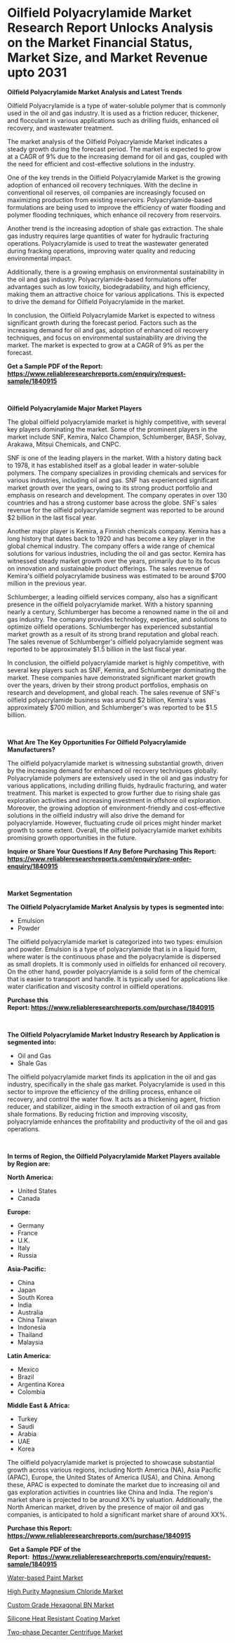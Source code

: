 <p><h1>Oilfield Polyacrylamide Market Research Report Unlocks Analysis on the Market Financial Status, Market Size, and Market Revenue upto 2031</h1></p><p><strong>Oilfield Polyacrylamide Market Analysis and Latest Trends</strong></p>
<p><p>Oilfield Polyacrylamide is a type of water-soluble polymer that is commonly used in the oil and gas industry. It is used as a friction reducer, thickener, and flocculant in various applications such as drilling fluids, enhanced oil recovery, and wastewater treatment. </p><p>The market analysis of the Oilfield Polyacrylamide Market indicates a steady growth during the forecast period. The market is expected to grow at a CAGR of 9% due to the increasing demand for oil and gas, coupled with the need for efficient and cost-effective solutions in the industry. </p><p>One of the key trends in the Oilfield Polyacrylamide Market is the growing adoption of enhanced oil recovery techniques. With the decline in conventional oil reserves, oil companies are increasingly focused on maximizing production from existing reservoirs. Polyacrylamide-based formulations are being used to improve the efficiency of water flooding and polymer flooding techniques, which enhance oil recovery from reservoirs. </p><p>Another trend is the increasing adoption of shale gas extraction. The shale gas industry requires large quantities of water for hydraulic fracturing operations. Polyacrylamide is used to treat the wastewater generated during fracking operations, improving water quality and reducing environmental impact. </p><p>Additionally, there is a growing emphasis on environmental sustainability in the oil and gas industry. Polyacrylamide-based formulations offer advantages such as low toxicity, biodegradability, and high efficiency, making them an attractive choice for various applications. This is expected to drive the demand for Oilfield Polyacrylamide in the market.</p><p>In conclusion, the Oilfield Polyacrylamide Market is expected to witness significant growth during the forecast period. Factors such as the increasing demand for oil and gas, adoption of enhanced oil recovery techniques, and focus on environmental sustainability are driving the market. The market is expected to grow at a CAGR of 9% as per the forecast.</p></p>
<p><strong>Get a Sample PDF of the Report:&nbsp; <a href="https://www.reliableresearchreports.com/enquiry/request-sample/1840915">https://www.reliableresearchreports.com/enquiry/request-sample/1840915</a></strong></p>
<p>&nbsp;</p>
<p><strong>Oilfield Polyacrylamide Major Market Players</strong></p>
<p><p>The global oilfield polyacrylamide market is highly competitive, with several key players dominating the market. Some of the prominent players in the market include SNF, Kemira, Nalco Champion, Schlumberger, BASF, Solvay, Arakawa, Mitsui Chemicals, and CNPC.</p><p>SNF is one of the leading players in the market. With a history dating back to 1978, it has established itself as a global leader in water-soluble polymers. The company specializes in providing chemicals and services for various industries, including oil and gas. SNF has experienced significant market growth over the years, owing to its strong product portfolio and emphasis on research and development. The company operates in over 130 countries and has a strong customer base across the globe. SNF's sales revenue for the oilfield polyacrylamide segment was reported to be around $2 billion in the last fiscal year.</p><p>Another major player is Kemira, a Finnish chemicals company. Kemira has a long history that dates back to 1920 and has become a key player in the global chemical industry. The company offers a wide range of chemical solutions for various industries, including the oil and gas sector. Kemira has witnessed steady market growth over the years, primarily due to its focus on innovation and sustainable product offerings. The sales revenue of Kemira's oilfield polyacrylamide business was estimated to be around $700 million in the previous year.</p><p>Schlumberger, a leading oilfield services company, also has a significant presence in the oilfield polyacrylamide market. With a history spanning nearly a century, Schlumberger has become a renowned name in the oil and gas industry. The company provides technology, expertise, and solutions to optimize oilfield operations. Schlumberger has experienced substantial market growth as a result of its strong brand reputation and global reach. The sales revenue of Schlumberger's oilfield polyacrylamide segment was reported to be approximately $1.5 billion in the last fiscal year.</p><p>In conclusion, the oilfield polyacrylamide market is highly competitive, with several key players such as SNF, Kemira, and Schlumberger dominating the market. These companies have demonstrated significant market growth over the years, driven by their strong product portfolios, emphasis on research and development, and global reach. The sales revenue of SNF's oilfield polyacrylamide business was around $2 billion, Kemira's was approximately $700 million, and Schlumberger's was reported to be $1.5 billion.</p></p>
<p>&nbsp;</p>
<p><strong>What Are The Key Opportunities For Oilfield Polyacrylamide Manufacturers?</strong></p>
<p><p>The oilfield polyacrylamide market is witnessing substantial growth, driven by the increasing demand for enhanced oil recovery techniques globally. Polyacrylamide polymers are extensively used in the oil and gas industry for various applications, including drilling fluids, hydraulic fracturing, and water treatment. This market is expected to grow further due to rising shale gas exploration activities and increasing investment in offshore oil exploration. Moreover, the growing adoption of environment-friendly and cost-effective solutions in the oilfield industry will also drive the demand for polyacrylamide. However, fluctuating crude oil prices might hinder market growth to some extent. Overall, the oilfield polyacrylamide market exhibits promising growth opportunities in the future.</p></p>
<p><strong>Inquire or Share Your Questions If Any Before Purchasing This Report: <a href="https://www.reliableresearchreports.com/enquiry/pre-order-enquiry/1840915">https://www.reliableresearchreports.com/enquiry/pre-order-enquiry/1840915</a></strong></p>
<p>&nbsp;</p>
<p><strong>Market Segmentation</strong></p>
<p><strong>The Oilfield Polyacrylamide Market Analysis by types is segmented into:</strong></p>
<p><ul><li>Emulsion</li><li>Powder</li></ul></p>
<p><p>The oilfield polyacrylamide market is categorized into two types: emulsion and powder. Emulsion is a type of polyacrylamide that is in a liquid form, where water is the continuous phase and the polyacrylamide is dispersed as small droplets. It is commonly used in oilfields for enhanced oil recovery. On the other hand, powder polyacrylamide is a solid form of the chemical that is easier to transport and handle. It is typically used for applications like water clarification and viscosity control in oilfield operations.</p></p>
<p><strong>Purchase this Report:&nbsp;<a href="https://www.reliableresearchreports.com/purchase/1840915">https://www.reliableresearchreports.com/purchase/1840915</a></strong></p>
<p>&nbsp;</p>
<p><strong>The Oilfield Polyacrylamide Market Industry Research by Application is segmented into:</strong></p>
<p><ul><li>Oil and Gas</li><li>Shale Gas</li></ul></p>
<p><p>The oilfield polyacrylamide market finds its application in the oil and gas industry, specifically in the shale gas market. Polyacrylamide is used in this sector to improve the efficiency of the drilling process, enhance oil recovery, and control the water flow. It acts as a thickening agent, friction reducer, and stabilizer, aiding in the smooth extraction of oil and gas from shale formations. By reducing friction and improving viscosity, polyacrylamide enhances the profitability and productivity of the oil and gas operations.</p></p>
<p>&nbsp;</p>
<p><strong>In terms of Region, the Oilfield Polyacrylamide Market Players available by Region are:</strong></p>
<p>
    <p> <strong> North America: </strong>
        <ul>
            <li>United States</li>
            <li>Canada</li>
        </ul>
        </p> 
    <p> <strong> Europe: </strong>
        <ul>
            <li>Germany</li>
            <li>France</li>
            <li>U.K.</li>
            <li>Italy</li>
            <li>Russia</li>
        </ul>
        </p> 
    <p> <strong> Asia-Pacific: </strong>
        <ul>
            <li>China</li>
            <li>Japan</li>
            <li>South Korea</li>
            <li>India</li>
            <li>Australia</li>
            <li>China Taiwan</li>
            <li>Indonesia</li>
            <li>Thailand</li>
            <li>Malaysia</li>
        </ul>
        </p> 
    <p> <strong> Latin America: </strong>
        <ul>
            <li>Mexico</li>
            <li>Brazil</li>
            <li>Argentina Korea</li>
            <li>Colombia</li>
        </ul>
        </p> 
    <p> <strong> Middle East & Africa: </strong>
        <ul>
            <li>Turkey</li>
            <li>Saudi</li>
            <li>Arabia</li>
            <li>UAE</li>
            <li>Korea</li>
        </ul>
    </p>
    </p>
<p><p>The oilfield polyacrylamide market is projected to showcase substantial growth across various regions, including North America (NA), Asia Pacific (APAC), Europe, the United States of America (USA), and China. Among these, APAC is expected to dominate the market due to increasing oil and gas exploration activities in countries like China and India. The region's market share is projected to be around XX% by valuation. Additionally, the North American market, driven by the presence of major oil and gas companies, is anticipated to hold a significant market share of around XX%.</p></p>
<p><strong>Purchase this Report: <a href="https://www.reliableresearchreports.com/purchase/1840915">https://www.reliableresearchreports.com/purchase/1840915</a></strong></p>
<p>&nbsp;<strong>Get a Sample PDF of the Report:&nbsp;&nbsp;<a href="https://www.reliableresearchreports.com/enquiry/request-sample/1840915">https://www.reliableresearchreports.com/enquiry/request-sample/1840915</a></strong></p>
<p><strong></strong></p>
<p><p><a href="https://github.com/merzlyukov93/Market-Research-Report-List-2/blob/main/water-based-paint-market.md">Water-based Paint Market</a></p><p><a href="https://github.com/sndrkn/Market-Research-Report-List-2/blob/main/high-purity-magnesium-chloride-market.md">High Purity Magnesium Chloride Market</a></p><p><a href="https://github.com/sofyaavrova/Market-Research-Report-List-2/blob/main/custom-grade-hexagonal-bn-market.md">Custom Grade Hexagonal BN Market</a></p><p><a href="https://github.com/kholmovskayalyudmila/Market-Research-Report-List-2/blob/main/silicone-heat-resistant-coating-market.md">Silicone Heat Resistant Coating Market</a></p><p><a href="https://github.com/melchekhinf/Market-Research-Report-List-2/blob/main/two-phase-decanter-centrifuge-market.md">Two-phase Decanter Centrifuge Market</a></p></p>